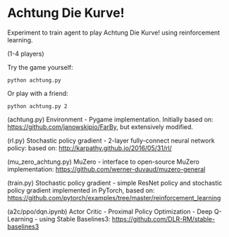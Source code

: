 # Achtung Die Kurve!
    
Experiment to train agent to play Achtung Die Kurve! using reinforcement learning.

(1-4 players)

Try the game yourself:
```
python achtung.py
```

Or play with a friend:
```
python achtung.py 2
```

(achtung.py) Environment - Pygame implementation. Initially based on: https://github.com/janowskipio/FarBy, but extensively modified.

(rl.py) Stochastic policy gradient - 2-layer fully-connect neural network policy: based on: http://karpathy.github.io/2016/05/31/rl/

(mu_zero_achtung.py) MuZero - interface to open-source MuZero implementation: https://github.com/werner-duvaud/muzero-general

(train.py) Stochastic policy gradient - simple ResNet policy and stochastic policy gradient implemented in PyTorch, based on: https://github.com/pytorch/examples/tree/master/reinforcement_learning

(a2c/ppo/dqn.ipynb) Actor Critic - Proximal Policy Optimization - Deep Q-Learning - using Stable Baselines3: https://github.com/DLR-RM/stable-baselines3

